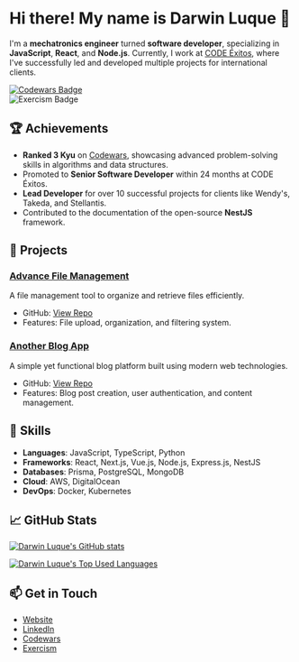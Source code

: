 # Hi there! My name is Darwin Luque 👋

I'm a **mechatronics engineer** turned **software developer**, specializing in **JavaScript**, **React**, and **Node.js**. Currently, I work at [CODE Éxitos](https://codexitos.com/), where I've successfully led and developed multiple projects for international clients.

[![Codewars Badge](https://www.codewars.com/users/Dluque001/badges/small)](https://www.codewars.com/users/Dluque001) \
![Exercism Badge](https://img.shields.io/badge/dynamic/json?url=https%3A%2F%2Fexercism.org%2Fapi%2Fv2%2Fprofiles%2Fdarwin-luque%2Fsolutions%3Flogo%3Dexercism%26logoColor%3Dwhite&query=%24.meta.unscoped_total&logo=exercism&logoColor=white&label=Exercism)

## 🏆 Achievements

- **Ranked 3 Kyu** on [Codewars](https://www.codewars.com/users/Dluque001), showcasing advanced problem-solving skills in algorithms and data structures.
- Promoted to **Senior Software Developer** within 24 months at CODE Éxitos.
- **Lead Developer** for over 10 successful projects for clients like Wendy's, Takeda, and Stellantis.
- Contributed to the documentation of the open-source **NestJS** framework.

## 🚀 Projects

### [Advance File Management](https://advanced-file-management.darwinluque.me/)

A file management tool to organize and retrieve files efficiently.

- GitHub: [View Repo](https://github.com/darwin-luque/advanced-file-management)
- Features: File upload, organization, and filtering system.

### [Another Blog App](https://another-blog-app.vercel.app/)

A simple yet functional blog platform built using modern web technologies.

- GitHub: [View Repo](https://github.com/darwin-luque/another-blog-app)
- Features: Blog post creation, user authentication, and content management.

## 🔧 Skills

- **Languages**: JavaScript, TypeScript, Python
- **Frameworks**: React, Next.js, Vue.js, Node.js, Express.js, NestJS
- **Databases**: Prisma, PostgreSQL, MongoDB
- **Cloud**: AWS, DigitalOcean
- **DevOps**: Docker, Kubernetes

## 📈 GitHub Stats

[![Darwin Luque's GitHub stats](https://github-readme-stats.vercel.app/api?username=darwin-luque&show_icons=true&theme=synthwave&count_private=true)](https://github.com/darwin-luque)

[![Darwin Luque's Top Used Languages](https://github-readme-stats.vercel.app/api/top-langs/?username=darwin-luque&layout=compact&theme=radical&count_private=true)](https://github.com/darwin-luque)

## 📫 Get in Touch

- [Website](https://www.darwinluque.me)
- [LinkedIn](https://www.linkedin.com/in/darwin-luque/)
- [Codewars](https://www.codewars.com/users/Dluque001)
- [Exercism](https://exercism.org/profiles/darwin-luque)
